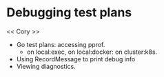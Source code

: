 # Debugging test plans

&lt;&lt; Cory &gt;&gt;

* Go test plans: accessing pprof.
  * on local:exec, on local:docker: on cluster:k8s.
* Using RecordMessage to print debug info
* Viewing diagnostics.

